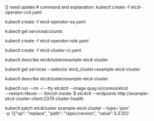 [] need update
\# command and explanation:
kubectl create -f etcd-operator-crd.yaml

kubectl create -f etcd-operator-sa.yaml

kubectl get serviceaccounts

kubectl create -f etcd-operator-role.yaml

kubectl create -f etcd-cluster-cr.yaml

kubectl describe etcdcluster/example-etcd-cluster

kubectl get services --selector etcd_cluster=example-etcd-cluster

kubectl describe etcdcluster/example-etcd-cluster

kubectl run --rm -i --tty etcdctl --image quay.io/coreos/etcd \
--restart=Never -- /bin/sh
inside:
$ etcdctl --endpoints http://example-etcd-cluster-client:2379 cluster-health

kubectl patch etcdcluster example-etcd-cluster --type='json' \
-p '[{"op": "replace", "path": "/spec/version", "value":3.3.12}]'

